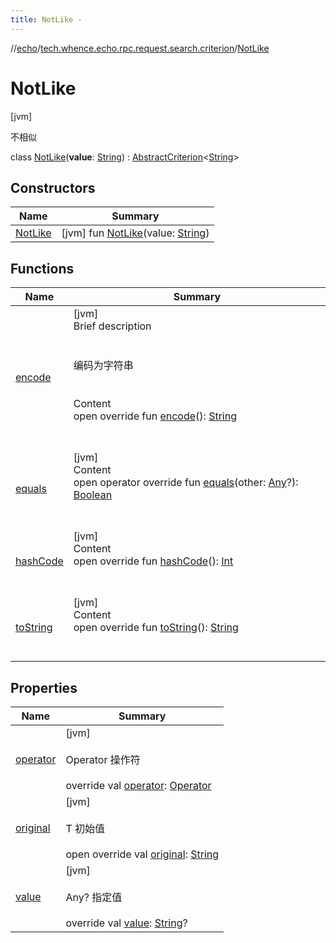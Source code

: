 ```yaml
---
title: NotLike -
---
```

//[echo](../../index.md)/[tech.whence.echo.rpc.request.search.criterion](../index.md)/[NotLike](index.md)



# NotLike  
 [jvm] 

不相似

class [NotLike](index.md)(**value**: [String](https://kotlinlang.org/api/latest/jvm/stdlib/kotlin/-string/index.html)) : [AbstractCriterion](../-abstract-criterion/index.md)<[String](https://kotlinlang.org/api/latest/jvm/stdlib/kotlin/-string/index.html)>    


## Constructors  
  
|  Name|  Summary| 
|---|---|
| [NotLike](-not-like.md)|  [jvm] fun [NotLike](-not-like.md)(value: [String](https://kotlinlang.org/api/latest/jvm/stdlib/kotlin/-string/index.html))   <br>


## Functions  
  
|  Name|  Summary| 
|---|---|
| [encode](../-abstract-criterion/encode.md)| [jvm]  <br>Brief description  <br><br><br>编码为字符串<br><br>  <br>Content  <br>open override fun [encode](../-abstract-criterion/encode.md)(): [String](https://kotlinlang.org/api/latest/jvm/stdlib/kotlin/-string/index.html)  <br><br><br>
| [equals](../../tech.whence.echo.webclient.response.exception/-response-unrecognized-exception/index.md#kotlin/Any/equals/#kotlin.Any?/PointingToDeclaration/)| [jvm]  <br>Content  <br>open operator override fun [equals](../../tech.whence.echo.webclient.response.exception/-response-unrecognized-exception/index.md#kotlin/Any/equals/#kotlin.Any?/PointingToDeclaration/)(other: [Any](https://kotlinlang.org/api/latest/jvm/stdlib/kotlin/-any/index.html)?): [Boolean](https://kotlinlang.org/api/latest/jvm/stdlib/kotlin/-boolean/index.html)  <br><br><br>
| [hashCode](../../tech.whence.echo.webclient.response.exception/-response-unrecognized-exception/index.md#kotlin/Any/hashCode/#/PointingToDeclaration/)| [jvm]  <br>Content  <br>open override fun [hashCode](../../tech.whence.echo.webclient.response.exception/-response-unrecognized-exception/index.md#kotlin/Any/hashCode/#/PointingToDeclaration/)(): [Int](https://kotlinlang.org/api/latest/jvm/stdlib/kotlin/-int/index.html)  <br><br><br>
| [toString](../../tech.whence.echo.webclient.response.exception/-response-unrecognized-exception/index.md#kotlin/Any/toString/#/PointingToDeclaration/)| [jvm]  <br>Content  <br>open override fun [toString](../../tech.whence.echo.webclient.response.exception/-response-unrecognized-exception/index.md#kotlin/Any/toString/#/PointingToDeclaration/)(): [String](https://kotlinlang.org/api/latest/jvm/stdlib/kotlin/-string/index.html)  <br><br><br>


## Properties  
  
|  Name|  Summary| 
|---|---|
| [operator](index.md#tech.whence.echo.rpc.request.search.criterion/NotLike/operator/#/PointingToDeclaration/)|  [jvm] <br><br>Operator 操作符<br><br>override val [operator](index.md#tech.whence.echo.rpc.request.search.criterion/NotLike/operator/#/PointingToDeclaration/): [Operator](../../tech.whence.echo.dal.filter/-operator/index.md)   <br>
| [original](index.md#tech.whence.echo.rpc.request.search.criterion/NotLike/original/#/PointingToDeclaration/)|  [jvm] <br><br>T 初始值<br><br>open override val [original](index.md#tech.whence.echo.rpc.request.search.criterion/NotLike/original/#/PointingToDeclaration/): [String](https://kotlinlang.org/api/latest/jvm/stdlib/kotlin/-string/index.html)   <br>
| [value](index.md#tech.whence.echo.rpc.request.search.criterion/NotLike/value/#/PointingToDeclaration/)|  [jvm] <br><br>Any? 指定值<br><br>override val [value](index.md#tech.whence.echo.rpc.request.search.criterion/NotLike/value/#/PointingToDeclaration/): [String](https://kotlinlang.org/api/latest/jvm/stdlib/kotlin/-string/index.html)?   <br>

